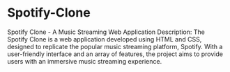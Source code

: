 # Spotify-Clone
 Spotify Clone - A Music Streaming Web Application Description: The Spotify Clone is a web application developed using HTML and CSS, designed to replicate the popular music streaming platform, Spotify. With a user-friendly interface and an array of features, the project aims to provide users with an immersive music streaming experience.
